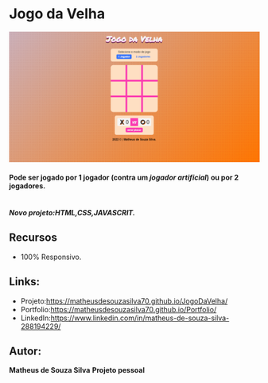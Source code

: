 # Jogo da Velha
![README.md](https://github.com/MatheusdeSouzaSilva70/JogoDaVelha/blob/main/img/jogodavelha.png)

#### Pode ser jogado por **1 jogador** (contra um *jogador artificial*) ou por **2 jogadores**.<br /><br />


##### Novo projeto:HTML,CSS,JAVASCRIT.

## Recursos
- 100% Responsivo.

## Links:
- Projeto:https://matheusdesouzasilva70.github.io/JogoDaVelha/
- Portfolio:https://matheusdesouzasilva70.github.io/Portfolio/
- LinkedIn:https://www.linkedin.com/in/matheus-de-souza-silva-288194229/

## Autor:
**Matheus de Souza Silva**
**Projeto pessoal**



